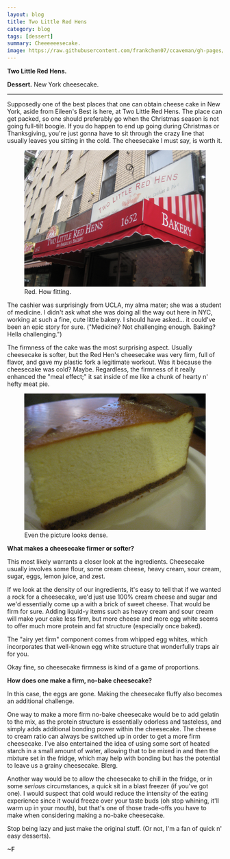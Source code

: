 ```yaml
---
layout: blog
title: Two Little Red Hens
category: blog
tags: [dessert]  
summary: Cheeeeeesecake.
image: https://raw.githubusercontent.com/frankchen07/ccaveman/gh-pages/images/blog/031713_two_little_red_hens_2_courtesy_fc.jpg
---
```


**Two Little Red Hens.**

**Dessert.** New York cheesecake.

---

Supposedly one of the best places that one can obtain cheese cake in New York, aside from Eileen's Best is here, at Two Little Red Hens. The place can get packed, so one should preferably go when the Christmas season is not going full-tilt boogie. If you do happen to end up going during Christmas or Thanksgiving, you're just gonna have to sit through the crazy line that usually leaves you sitting in the cold. The cheesecake I must say, is worth it.

<figure>
    <img src="https://raw.githubusercontent.com/frankchen07/ccaveman/gh-pages/images/blog/031713_two_little_red_hens_1_courtesy_fc.jpg"></img>
    <figcaption>Red. How fitting.</figcaption>
</figure>

The cashier was surprisingly from UCLA, my alma mater; she was a student of medicine. I didn't ask what she was doing all the way out here in NYC, working at such a fine, cute little bakery. I should have asked... it could've been an epic story for sure. ("Medicine? Not challenging enough. Baking? Hella challenging.")

The firmness of the cake was the most surprising aspect. Usually cheesecake is softer, but the Red Hen's cheesecake was very firm, full of flavor, and gave my plastic fork a legitimate workout. Was it because the cheesecake was cold? Maybe. Regardless, the firmness of it really enhanced the "meal effect;" it sat inside of me like a chunk of hearty n' hefty meat pie.

<figure>
    <img src="https://raw.githubusercontent.com/frankchen07/ccaveman/gh-pages/images/blog/031713_two_little_red_hens_2_courtesy_fc.jpg"></img>
    <figcaption>Even the picture looks dense.</figcaption>
</figure>

**What makes a cheesecake firmer or softer?**

This most likely warrants a closer look at the ingredients. Cheesecake usually involves some flour, some cream cheese, heavy cream, sour cream, sugar, eggs, lemon juice, and zest.

If we look at the density of our ingredients, it's easy to tell that if we wanted a rock for a cheesecake, we'd just use 100% cream cheese and sugar and we'd essentially come up a with a brick of sweet cheese. That would be firm for sure. Adding liquid-y items such as heavy cream and sour cream will make your cake less firm, but more cheese and more egg white seems to offer much more protein and fat structure (especially once baked).

The "airy yet firm" component comes from whipped egg whites, which incorporates that well-known egg white structure that wonderfully traps air for you.

Okay fine, so cheesecake firmness is kind of a game of proportions.

**How does one make a firm, no-bake cheesecake?**

In this case, the eggs are gone. Making the cheesecake fluffy also becomes an additional challenge.

One way to make a more firm no-bake cheesecake would be to add gelatin to the mix, as the protein structure is essentially odorless and tasteless, and simply adds additional bonding power within the cheesecake. The cheese to cream ratio can always be switched up in order to get a more firm cheesecake. I've also entertained the idea of using some sort of heated starch in a small amount of water, allowing that to be mixed in and then the mixture set in the fridge, which may help with bonding but has the potential to leave us a grainy cheesecake. Blerg.

Another way would be to allow the cheesecake to chill in the fridge, or in some *serious* circumstances, a quick sit in a blast freezer (if you've got one). I would suspect that cold would reduce the intensity of the eating experience since it would freeze over your taste buds (oh stop whining, it'll warm up in your mouth), but that's one of those trade-offs you have to make when considering making a no-bake cheesecake.

Stop being lazy and just make the original stuff. (Or not, I'm a fan of quick n' easy desserts).

**~F**
